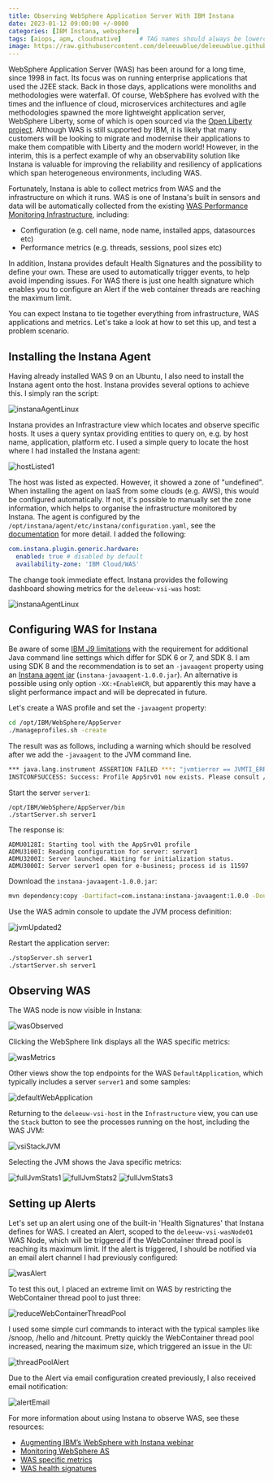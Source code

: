 ```yaml
---
title: Observing WebSphere Application Server With IBM Instana
date: 2023-01-12 09:00:00 +/-0000
categories: [IBM Instana, websphere]
tags: [aiops, apm, cloudnative]     # TAG names should always be lowercase
image: https://raw.githubusercontent.com/deleeuwblue/deleeuwblue.github.io/main/assets/img/2023-1-18-Observing-WebSphere-Application-Server-With-IBM-Instana/instanaWAS.png
---
```

WebSphere Application Server (WAS) has been around for a long time, since 1998 in fact.  Its focus was on running enterprise applications that used the J2EE stack.  Back in those days, applications were monoliths and methodologies were waterfall.  Of course, WebSphere has evolved with the times and the influence of cloud, microservices architectures and agile methodologies spawned the more lightweight application server, WebSphere Liberty, some of which is open sourced via the [Open Liberty project](https://openliberty.io/).  Although WAS is still supported by IBM, it is likely that many customers will be looking to migrate and modernise their applications to make them compatible with Liberty and the modern world!  However, in the interim, this is a perfect example of why an observability solution like Instana is valuable for improving the reliability and resiliency of applications which span heterogeneous environments, including WAS.

Fortunately, Instana is able to collect metrics from WAS and the infrastructure on which it runs.  WAS is one of Instana's built in sensors and data will be automatically collected from the existing [WAS Performance Monitoring Infrastructure](https://www.ibm.com/docs/en/was/9.0.5?topic=health-performance-monitoring-infrastructure-pmi), including:

* Configuration (e.g. cell name, node name, installed apps, datasources etc)
* Performance metrics (e.g. threads, sessions, pool sizes etc)

In addition, Instana provides default Health Signatures and the possibility to define your own.  These are used to automatically trigger events, to help avoid impending issues.  For WAS there is just one health signature which enables you to configure an Alert if the web container threads are reaching the maximum limit.

You can expect Instana to tie together everything from infrastructure, WAS applications and metrics.  Let's take a look at how to set this up, and test a problem scenario.  

## Installing the Instana Agent

Having already installed WAS 9 on an Ubuntu, I also need to install the Instana agent onto the host.  Instana provides several options to achieve this.  I simply ran the script:

![instanaAgentLinux](/assets/img/2023-1-18-Observing-WebSphere-Application-Server-With-IBM-Instana/instanaAgentLinux.png)

Instana provides an Infrastracture view which locates and observe specific hosts.  It uses a query syntax providing entities to query on, e.g. by host name, application, platform etc.  I used a simple query to locate the host where I had installed the Instana agent:

![hostListed1](/assets/img/2023-1-18-Observing-WebSphere-Application-Server-With-IBM-Instana/hostListed1.png)

The host was listed as expected.  However, it showed a zone of "undefined".  When installing the agent on IaaS from some clouds (e.g. AWS), this would be configured automatically.  If not, it's possible to manually set the zone information, which helps to organise the infrastructure monitored by Instana.  The agent is configured by the `/opt/instana/agent/etc/instana/configuration.yaml`, see the [documentation](https://www.ibm.com/docs/en/instana-observability/current?topic=agent-host-configuration#custom-zones) for more detail.  I added the following:

```yaml
com.instana.plugin.generic.hardware:
  enabled: true # disabled by default
  availability-zone: 'IBM Cloud/WAS'
```

The change took immediate effect.  Instana provides the following dashboard showing metrics for the `deleeuw-vsi-was` host:

![instanaAgentLinux](/assets/img/2023-1-18-Observing-WebSphere-Application-Server-With-IBM-Instana/vsiDashboard.png)

## Configuring WAS for Instana

Be aware of some [IBM J9 limitations](https://www.ibm.com/docs/en/instana-observability/current?topic=technologies-monitoring-java-virtual-machine#ibm-j9-limitations) with the requirement for additional Java command line settings which differ for SDK 6 or 7, and SDK 8.  I am using SDK 8 and the recommendation is to set an `-javaagent` property using an [Instana agent jar](https://github.com/instana/instana-javaagent) (`instana-javaagent-1.0.0.jar`).  An alternative is possible using only option `-XX:+EnableHCR`, but apparently this may have a slight performance impact and will be deprecated in future.

Let's create a WAS profile and set the `-javaagent` property:

```sh
cd /opt/IBM/WebSphere/AppServer
./manageprofiles.sh -create
```

The result was as follows, including a warning which should be resolved after we add the `-javaagent` to the JVM command line.

```sh
*** java.lang.instrument ASSERTION FAILED ***: "jvmtierror == JVMTI_ERROR_NOT_AVAILABLE" at JPLISAgent.c line: 1009
INSTCONFSUCCESS: Success: Profile AppSrv01 now exists. Please consult /opt/IBM/WebSphere/AppServer/profiles/AppSrv01/logs/AboutThisProfile.txt for more information about this profile.
```

Start the server `server1`:

```
/opt/IBM/WebSphere/AppServer/bin
./startServer.sh server1
```

The response is:

```
ADMU0128I: Starting tool with the AppSrv01 profile
ADMU3100I: Reading configuration for server: server1
ADMU3200I: Server launched. Waiting for initialization status.
ADMU3000I: Server server1 open for e-business; process id is 11597
```

Download the `instana-javaagent-1.0.0.jar`:

```sh
mvn dependency:copy -Dartifact=com.instana:instana-javaagent:1.0.0 -DoutputDirectory=/instana
```

Use the WAS admin console to update the JVM process definition:

![jvmUpdated2](/assets/img/2023-1-18-Observing-WebSphere-Application-Server-With-IBM-Instana/jvmUpdated2.png)

Restart the application server:

```sh
./stopServer.sh server1
./startServer.sh server1
```

## Observing WAS

The WAS node is now visible in Instana:

![wasObserved](/assets/img/2023-1-18-Observing-WebSphere-Application-Server-With-IBM-Instana/wasObserved.png)

Clicking the WebSphere link displays all the WAS specific metrics:

![wasMetrics](/assets/img/2023-1-18-Observing-WebSphere-Application-Server-With-IBM-Instana/wasMetrics.png)

Other views show the top endpoints for the WAS `DefaultApplication`, which typically includes a server `server1` and some samples:

![defaultWebApplication](/assets/img/2023-1-18-Observing-WebSphere-Application-Server-With-IBM-Instana/defaultWebApplication.png)

Returning to the `deleeuw-vsi-host` in the `Infrastructure` view, you can use the `Stack` button to see the processes running on the host, including the WAS JVM:

![vsiStackJVM](/assets/img/2023-1-18-Observing-WebSphere-Application-Server-With-IBM-Instana/vsiStackJVM.png)

Selecting the JVM shows the Java specific metrics:

![fullJvmStats1](/assets/img/2023-1-18-Observing-WebSphere-Application-Server-With-IBM-Instana/fullJvmStats1.png)
![fullJvmStats2](/assets/img/2023-1-18-Observing-WebSphere-Application-Server-With-IBM-Instana/fullJvmStats2.png)
![fullJvmStats3](/assets/img/2023-1-18-Observing-WebSphere-Application-Server-With-IBM-Instana/fullJvmStats3.png)

## Setting up Alerts

Let's set up an alert using one of the built-in 'Health Signatures' that Instana defines for WAS.  I created an Alert, scoped to the `deleeuw-vsi-wasNode01` WAS Node, which will be triggered if the WebContainer thread pool is reaching its maximum limit.  If the alert is triggered, I should be notified via an email alert channel I had previously configured:

![wasAlert](/assets/img/2023-1-18-Observing-WebSphere-Application-Server-With-IBM-Instana/wasAlert.png)

To test this out, I placed an extreme limit on WAS by restricting the WebContainer thread pool to just three:

![reduceWebContainerThreadPool](/assets/img/2023-1-18-Observing-WebSphere-Application-Server-With-IBM-Instana/reduceWebContainerThreadPool.png)

I used some simple curl commands to interact with the typical samples like /snoop, /hello and /hitcount.  Pretty quickly the WebContainer thread pool increased, nearing the maximum size, which triggered an issue in the UI:

![threadPoolAlert](/assets/img/2023-1-18-Observing-WebSphere-Application-Server-With-IBM-Instana/threadPoolAlert.png)

Due to the Alert via email configuration created previously, I also received email notification:

![alertEmail](/assets/img/2023-1-18-Observing-WebSphere-Application-Server-With-IBM-Instana/alertEmail.png)

For more information about using Instana to observe WAS, see these resources:

* [Augmenting IBM’s WebSphere with Instana webinar](https://www.instana.com/webinars/augmenting-ibms-websphere-with-instana/?es_id=65a8d8a6a2)
* [Monitoring WebSphere AS](https://www.ibm.com/docs/en/instana-observability/current?topic=technologies-monitoring-websphere-as)
* [WAS specific metrics](https://www.ibm.com/docs/en/instana-observability/current?topic=technologies-monitoring-websphere-as)
* [WAS health signatures](https://www.ibm.com/docs/en/instana-observability/current?topic=references-built-in-events-reference#websphere)
